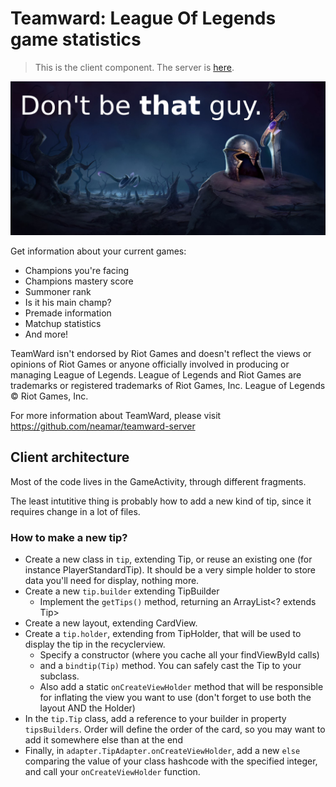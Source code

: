 # Teamward: League Of Legends game statistics
> This is the client component. The server is [here](https://github.com/neamar/teamward-server).

![Don't be that guy.](banner_text.jpg)

Get information about your current games:

* Champions you're facing
* Champions mastery score
* Summoner rank
* Is it his main champ?
* Premade information
* Matchup statistics
* And more!

TeamWard isn't endorsed by Riot Games and doesn't reflect the views or opinions of Riot Games or anyone officially involved in producing or managing League of Legends. League of Legends and Riot Games are trademarks or registered trademarks of Riot Games, Inc. League of Legends © Riot Games, Inc.


For more information about TeamWard, please visit https://github.com/neamar/teamward-server


## Client architecture
Most of the code lives in the GameActivity, through different fragments.

The least intutitive thing is probably how to add a new kind of tip, since it requires change in a lot of files.

### How to make a new tip?
* Create a new class in `tip`, extending Tip, or reuse an existing one (for instance PlayerStandardTip). It should be a very simple holder to store data you'll need for display, nothing more.
* Create a new `tip.builder` extending TipBuilder
    - Implement the `getTips()` method, returning an ArrayList<? extends Tip>
* Create a new layout, extending CardView.
* Create a `tip.holder`, extending from TipHolder, that will be used to display the tip in the recyclerview.
    - Specify a constructor (where you cache all your findViewById calls)
    - and a `bindtip(Tip)` method. You can safely cast the Tip to your subclass.
    - Also add a static `onCreateViewHolder` method that will be responsible for inflating the view you want to use (don't forget to use both the layout AND the Holder)
* In the `tip.Tip` class, add a reference to your builder in property `tipsBuilders`. Order will define the order of the card, so you may want to add it somewhere else than at the end
* Finally, in `adapter.TipAdapter.onCreateViewHolder`, add a new `else` comparing the value of your class hashcode with the specified integer, and call your `onCreateViewHolder` function.
